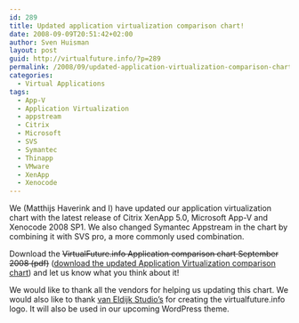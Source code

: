 ```yaml
---
id: 289
title: Updated application virtualization comparison chart!
date: 2008-09-09T20:51:42+02:00
author: Sven Huisman
layout: post
guid: http://virtualfuture.info/?p=289
permalink: /2008/09/updated-application-virtualization-comparison-chart/
categories:
  - Virtual Applications
tags:
  - App-V
  - Application Virtualization
  - appstream
  - Citrix
  - Microsoft
  - SVS
  - Symantec
  - Thinapp
  - VMware
  - XenApp
  - Xenocode
---
```

We (Matthijs Haverink and I) have updated our application virtualization chart with the latest release of Citrix XenApp 5.0, Microsoft App-V and Xenocode 2008 SP1. We also changed Symantec Appstream in the chart by combining it with SVS pro, a more commonly used combination.<!--more-->

Download the <span style="text-decoration: line-through;">VirtualFuture.info Application comparison chart September 2008 (pdf)</span> (<a title="Application virtualization comparison chart" href="https://svenhuisman.com/2009/09/application-virtualization-comparison-chart-september-2009/" target="_self">download the updated Application Virtualization comparison chart</a>) and let us know what you think about it!

We would like to thank all the vendors for helping us updating this chart. We would also like to thank <a title="van Eldijk Studio's" href="http://www.vaneldijk.nl" target="_blank">van Eldijk Studio&#8217;s</a> for creating the virtualfuture.info logo. It will also be used in our upcoming WordPress theme.